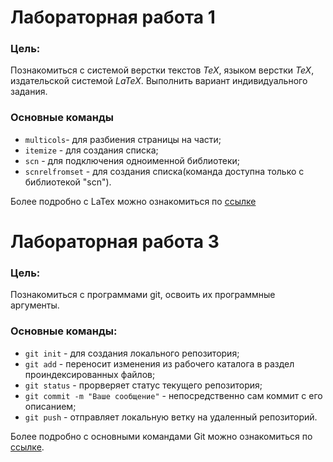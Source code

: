 # Лабораторная работа 1

### Цель:

Познакомиться с системой верстки текстов *TeX*, языком верстки *TeX*, издательской системой *LaTeX*. Выполнить вариант индивидуального задания.

### Основные команды

* `multicols`- для разбиения страницы на части;
* `itemize` - для создания списка;
* `scn` - для подключения одноименной библиотеки;
* `scnrelfromset` - для создания списка(команда доступна только с библиотекой "scn").

Более подробно с LaTex можно ознакомиться по [ссылке](https://www.overleaf.com/learn/latex/Learn_LaTeX_in_30_minutes)

# Лабораторная работа 3

### Цель:

Познакомиться с программами git, освоить их программные аргументы.

### Основные команды:

* `git init` - для создания локального репозитория;
* `git add` - переносит изменения из рабочего каталога в раздел проиндексированных файлов;
* `git status` - прорверяет статус текущего репозитория;
* `git commit -m "Ваше сообщение"` - непосредственно сам коммит с его описанием;
* `git push` - отправляет локальную ветку на удаленный репозиторий.

Более подробно с основными командами Git можно ознакомиться по [ссылке](https://habr.com/ru/articles/587558/).

